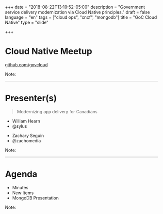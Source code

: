 +++
date = "2018-08-22T13:10:52-05:00"
description = "Government service delivery modernization via Cloud Native principles."
draft = false
language = "en"
tags = ["cloud ops", "cncf", "mongodb"]
title = "GoC Cloud Native"
type = "slide"

+++

<!-- .slide: id="intro" data-transition="concave" -->

# Cloud Native Meetup

[github.com/govcloud](https://github.com/govcloud) <i class="fa fa-download"></i></li>

Note:

---

<!-- .slide: id="presenters" data-transition="concave" -->

# Presenter(s)

> Modernizing app delivery for Canadians

<div class="col-xs-6 col-sm-6 col-md-6">

<ul class="list-unstyled">
<li>William Hearn</li>
<li>@sylus <i class="fa fa-github"></i></li>
</div>

<div class="col-xs-6 col-sm-6 col-md-6">
<ul class="list-unstyled">
<li>Zachary Seguin</li>
<li>@zachomedia <i class="fa fa-github"></i></li>
</div>

Note:

---

<!-- .slide: id="agenda" data-transition="concave" -->

# Agenda

* Minutes
* New Items
* MongoDB Presentation

Note:
